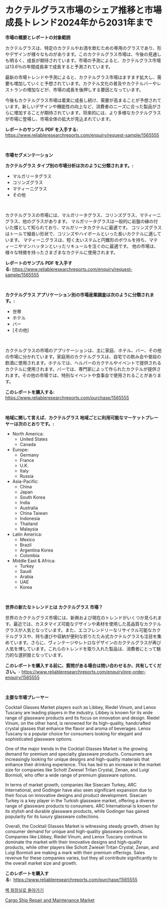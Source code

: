 <p><h1>カクテルグラス市場のシェア推移と市場成長トレンド2024年から2031年まで</h1></p><p><strong>市場の概要とレポートの対象範囲</strong></p>
<p><p>カクテルグラスは、特定のカクテルやお酒を飲むための専用のグラスであり、形やデザインが様々なものがあります。このカクテルグラス市場は、今後の見通しも明るく、成長が期待されています。市場の予測によると、カクテルグラス市場は13.6％の年間成長率で成長すると予測されています。</p><p>最新の市場トレンドや予測によると、カクテルグラス市場はますます拡大し、需要も増加していくと予想されています。カクテル文化の普及やカクテルバーやレストランの増加などが、市場の成長を後押しする要因となっています。</p><p>今後もカクテルグラス市場は着実に成長し続け、需要が高まることが予想されています。新しいデザインや機能性の向上など、消費者のニーズに合った製品がさらに増加することが期待されています。将来的には、より多様なカクテルグラスが市場に登場し、市場全体の拡大が見込まれています。</p></p>
<p><strong>レポートのサンプル PDF を入手する:</strong> <a href="https://www.reliableresearchreports.com/enquiry/request-sample/1565555">https://www.reliableresearchreports.com/enquiry/request-sample/1565555</a></p>
<p>&nbsp;</p>
<p><strong>市場セグメンテーション</strong></p>
<p><strong>カクテルグラス タイプ別の市場分析は次のように分類されます。:</strong></p>
<p><ul><li>マルガリータグラス</li><li>コリンズグラス</li><li>マティーニグラス</li><li>その他</li></ul></p>
<p>&nbsp;</p>
<p><p>カクテルグラスの市場には、マルガリータグラス、コリンズグラス、マティーニグラス、他のグラスがあります。 マルガリータグラスは一般的に岩盤の縁の付いた蝶として知られており、マルガリータカクテルに最適です。 コリンズグラスはトールで細長い形状で、コリンズやハイボールといった長いカクテルに適しています。 マティーニグラスは、短く太いステムと円錐形のボウルを持ち、マティーニやマンハッタンといったリキュールを注ぐのに最適です。 他の市場は、様々な特徴を持ったさまざまなカクテルに使用されます。</p></p>
<p><strong>レポートのサンプル PDF を入手する:</strong>&nbsp;<a href="https://www.reliableresearchreports.com/enquiry/request-sample/1565555">https://www.reliableresearchreports.com/enquiry/request-sample/1565555</a></p>
<p>&nbsp;</p>
<p><strong> カクテルグラス アプリケーション別の市場産業調査は次のように分類されます。:</strong></p>
<p><ul><li>世帯</li><li>ホテル</li><li>バー</li><li>[その他]</li></ul></p>
<p>&nbsp;</p>
<p><p>カクテルグラスの市場のアプリケーションは、主に家庭、ホテル、バー、その他の市場に分かれています。家庭用のカクテルグラスは、自宅での飲み会や普段の飲酒に使用されます。ホテルでは、ヘルパーのカクテルやイベントで提供されるカクテルに使用されます。バーでは、専門家によって作られたカクテルが提供されます。その他の市場では、特別なイベントや食事会で使用されることがあります。</p></p>
<p><strong>このレポートを購入する:</strong>&nbsp; <a href="https://www.reliableresearchreports.com/purchase/1565555">https://www.reliableresearchreports.com/purchase/1565555</a></p>
<p>&nbsp;</p>
<p><strong>地域に関して言えば、カクテルグラス 地域ごとに利用可能なマーケットプレーヤーは次のとおりです。:</strong></p>
<p><ul>
    <li>
        North America:
        <ul>
            <li>United States</li>
            <li>Canada</li>
        </ul>
    </li>
    <li>
        Europe:
        <ul>
            <li>Germany</li>
            <li>France</li>
            <li>U.K.</li>
            <li>Italy</li>
            <li>Russia</li>
        </ul>
    </li>
    <li>
        Asia-Pacific:
        <ul>
            <li>China</li>
            <li>Japan</li>
            <li>South Korea</li>
            <li>India</li>
            <li>Australia</li>
            <li>China Taiwan</li>
            <li>Indonesia</li>
            <li>Thailand</li>
            <li>Malaysia</li>
        </ul>
    </li>
    <li>
        Latin America:
        <ul>
            <li>Mexico</li>
            <li>Brazil</li>
            <li>Argentina Korea</li>
            <li>Colombia</li>
        </ul>
    </li>
    <li>
        Middle East & Africa:
        <ul>
            <li>Turkey</li>
            <li>Saudi</li>
            <li>Arabia</li>
            <li>UAE</li>
            <li>Korea</li>
        </ul>
    </li>
    </ul></p>
<p>&nbsp;</p>
<p><strong>世界の新たなトレンドとは カクテルグラス 市場？</strong></p>
<p><p>世界のカクテルグラス市場には、新興および現在のトレンドがいくつか見られます。最近では、カスタマイズ可能なデザインや素材を使用した高品質なカクテルグラスが人気となっています。また、エコフレンドリーなリサイクル可能なカクテルグラスや、持ち運びや収納が便利な折りたたみ式カクテルグラスも注目を集めています。さらに、ヴィンテージやレトロなデザインのカクテルグラスが再び人気を博しています。これらのトレンドを取り入れた製品は、消費者にとって魅力的な選択肢となっています。</p></p>
<p><strong>このレポートを購入する前に、質問がある場合は問い合わせるか、共有してください。</strong>- <a href="https://www.reliableresearchreports.com/enquiry/pre-order-enquiry/1565555">https://www.reliableresearchreports.com/enquiry/pre-order-enquiry/1565555</a></p>
<p>&nbsp;</p>
<p><strong>主要な市場プレーヤー</strong></p>
<p><p>Cocktail Glasses Market players such as Libbey, Riedel Vinum, and Lenox Tuscany are leading players in the industry. Libbey is known for its wide range of glassware products and its focus on innovation and design. Riedel Vinum, on the other hand, is renowned for its high-quality, handcrafted crystal glasses that enhance the flavor and aroma of beverages. Lenox Tuscany is a popular choice for consumers looking for elegant and sophisticated glassware options.</p><p>One of the major trends in the Cocktail Glasses Market is the growing demand for premium and specialty glassware products. Consumers are increasingly looking for unique designs and high-quality materials that enhance their drinking experience. This has led to an increase in the market size for companies like Schott Zwiesel Tritan Crystal, Zenan, and Luigi Bormioli, who offer a wide range of premium glassware options.</p><p>In terms of market growth, companies like Sisecam Turkey, ARC International, and Godinger have also seen significant expansion due to their focus on innovative designs and product development. Sisecam Turkey is a key player in the Turkish glassware market, offering a diverse range of glassware products to consumers. ARC International is known for its stylish and durable glassware products, while Godinger has gained popularity for its luxury glassware collections.</p><p>Overall, the Cocktail Glasses Market is witnessing steady growth, driven by consumer demand for unique and high-quality glassware products. Companies like Libbey, Riedel Vinum, and Lenox Tuscany continue to dominate the market with their innovative designs and high-quality products, while other players like Schott Zwiesel Tritan Crystal, Zenan, and Luigi Bormioli are making a mark with their premium offerings. Sales revenue for these companies varies, but they all contribute significantly to the overall market size and growth.</p></p>
<p><strong>このレポートを購入する:</strong>&nbsp;&nbsp;<a href="https://www.reliableresearchreports.com/purchase/1565555">https://www.reliableresearchreports.com/purchase/1565555</a></p>
<p><p><a href="https://github.com/CorEmtymerich56566/Market-Research-Report-List-1/blob/main/54421765090.md">벽 화장실로 돌아가기</a></p><p><a href="https://artistic-helicopter-ca9.notion.site/Cargo-Ship-Repair-and-Maintenance-Market-Centers-on-Aspects-such-as-Market-Growth-Market-Share-Mar-31b92417681b4f08a73a6102707d3e5f">Cargo Ship Repair and Maintenance Market</a></p></p>
